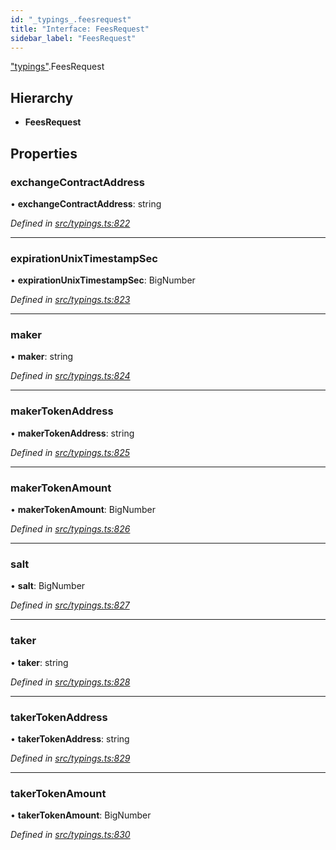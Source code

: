 ```yaml
---
id: "_typings_.feesrequest"
title: "Interface: FeesRequest"
sidebar_label: "FeesRequest"
---
```


["typings"](../modules/_typings_.md).FeesRequest

## Hierarchy

* **FeesRequest**

## Properties

### exchangeContractAddress

•  **exchangeContractAddress**: string

*Defined in [src/typings.ts:822](https://github.com/trustlines-protocol/clientlib/blob/a897659/src/typings.ts#L822)*

___

### expirationUnixTimestampSec

•  **expirationUnixTimestampSec**: BigNumber

*Defined in [src/typings.ts:823](https://github.com/trustlines-protocol/clientlib/blob/a897659/src/typings.ts#L823)*

___

### maker

•  **maker**: string

*Defined in [src/typings.ts:824](https://github.com/trustlines-protocol/clientlib/blob/a897659/src/typings.ts#L824)*

___

### makerTokenAddress

•  **makerTokenAddress**: string

*Defined in [src/typings.ts:825](https://github.com/trustlines-protocol/clientlib/blob/a897659/src/typings.ts#L825)*

___

### makerTokenAmount

•  **makerTokenAmount**: BigNumber

*Defined in [src/typings.ts:826](https://github.com/trustlines-protocol/clientlib/blob/a897659/src/typings.ts#L826)*

___

### salt

•  **salt**: BigNumber

*Defined in [src/typings.ts:827](https://github.com/trustlines-protocol/clientlib/blob/a897659/src/typings.ts#L827)*

___

### taker

•  **taker**: string

*Defined in [src/typings.ts:828](https://github.com/trustlines-protocol/clientlib/blob/a897659/src/typings.ts#L828)*

___

### takerTokenAddress

•  **takerTokenAddress**: string

*Defined in [src/typings.ts:829](https://github.com/trustlines-protocol/clientlib/blob/a897659/src/typings.ts#L829)*

___

### takerTokenAmount

•  **takerTokenAmount**: BigNumber

*Defined in [src/typings.ts:830](https://github.com/trustlines-protocol/clientlib/blob/a897659/src/typings.ts#L830)*
